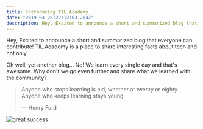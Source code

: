 ```yaml
---
title: Introducing TIL.Academy
date: "2019-04-28T22:12:03.284Z"
description: Hey, Excited to announce a short and summarized blog that everyone can contribute!
---
```


Hey, Excited to announce a short and summarized blog that everyone can contribute!
TIL.Academy is a place to share interesting facts about tech and not only.

Oh well, yet another blog... No!
We learn every single day and that's awesome. Why don't we go even further and share what we learned with the community?

> Anyone who stops learning is old, whether at twenty or eighty. Anyone who keeps learning stays young.
>
> ― Henry Ford

![great success](https://media.giphy.com/media/a0h7sAqON67nO/giphy.gif)
